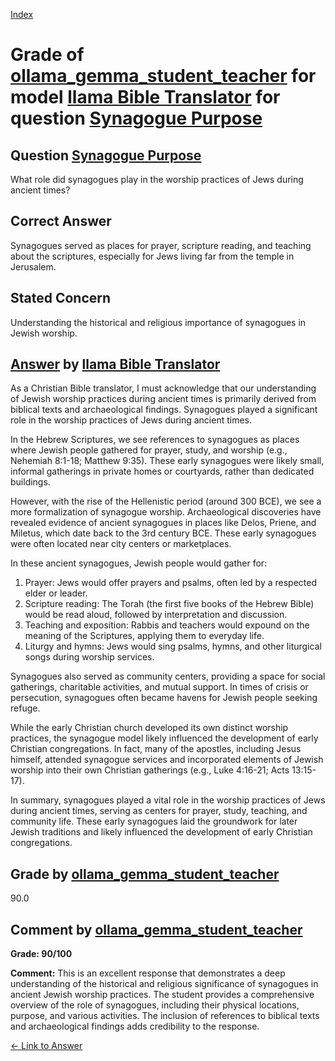 
[Index](../../../../index.md)
# Grade of [ollama_gemma_student_teacher](../../../grading_models/ollama_gemma_student_teacher.md) for model [llama Bible Translator](../../../answering_models/llama_Bible_Translator.md) for question [Synagogue Purpose](../../../questions/Synagogue_Purpose.md)

## Question [Synagogue Purpose](../../../questions/Synagogue_Purpose.md)
What role did synagogues play in the worship practices of Jews during ancient times?

## Correct Answer
Synagogues served as places for prayer, scripture reading, and teaching about the scriptures, especially for Jews living far from the temple in Jerusalem.

## Stated Concern
Understanding the historical and religious importance of synagogues in Jewish worship.

## [Answer](../Synagogue_Purpose.md) by [llama Bible Translator](../../../answering_models/llama_Bible_Translator.md)
As a Christian Bible translator, I must acknowledge that our understanding of Jewish worship practices during ancient times is primarily derived from biblical texts and archaeological findings. Synagogues played a significant role in the worship practices of Jews during ancient times.

In the Hebrew Scriptures, we see references to synagogues as places where Jewish people gathered for prayer, study, and worship (e.g., Nehemiah 8:1-18; Matthew 9:35). These early synagogues were likely small, informal gatherings in private homes or courtyards, rather than dedicated buildings.

However, with the rise of the Hellenistic period (around 300 BCE), we see a more formalization of synagogue worship. Archaeological discoveries have revealed evidence of ancient synagogues in places like Delos, Priene, and Miletus, which date back to the 3rd century BCE. These early synagogues were often located near city centers or marketplaces.

In these ancient synagogues, Jewish people would gather for:

1. Prayer: Jews would offer prayers and psalms, often led by a respected elder or leader.
2. Scripture reading: The Torah (the first five books of the Hebrew Bible) would be read aloud, followed by interpretation and discussion.
3. Teaching and exposition: Rabbis and teachers would expound on the meaning of the Scriptures, applying them to everyday life.
4. Liturgy and hymns: Jews would sing psalms, hymns, and other liturgical songs during worship services.

Synagogues also served as community centers, providing a space for social gatherings, charitable activities, and mutual support. In times of crisis or persecution, synagogues often became havens for Jewish people seeking refuge.

While the early Christian church developed its own distinct worship practices, the synagogue model likely influenced the development of early Christian congregations. In fact, many of the apostles, including Jesus himself, attended synagogue services and incorporated elements of Jewish worship into their own Christian gatherings (e.g., Luke 4:16-21; Acts 13:15-17).

In summary, synagogues played a vital role in the worship practices of Jews during ancient times, serving as centers for prayer, study, teaching, and community life. These early synagogues laid the groundwork for later Jewish traditions and likely influenced the development of early Christian congregations.

## Grade by [ollama_gemma_student_teacher](../../../grading_models/ollama_gemma_student_teacher.md)
90.0

## Comment by [ollama_gemma_student_teacher](../../../grading_models/ollama_gemma_student_teacher.md)
**Grade: 90/100**

**Comment:** This is an excellent response that demonstrates a deep understanding of the historical and religious significance of synagogues in ancient Jewish worship practices. The student provides a comprehensive overview of the role of synagogues, including their physical locations, purpose, and various activities. The inclusion of references to biblical texts and archaeological findings adds credibility to the response.

[&lt;- Link to Answer](../Synagogue_Purpose.md)

